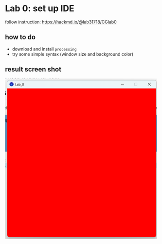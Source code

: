 # Lab 0: set up IDE
follow instruction: https://hackmd.io/@lab31718/CGlab0

## how to do
* download and install `processing`
* try some simple syntax (window size and background color)

## result screen shot

<img src="image.png" width="500" />
